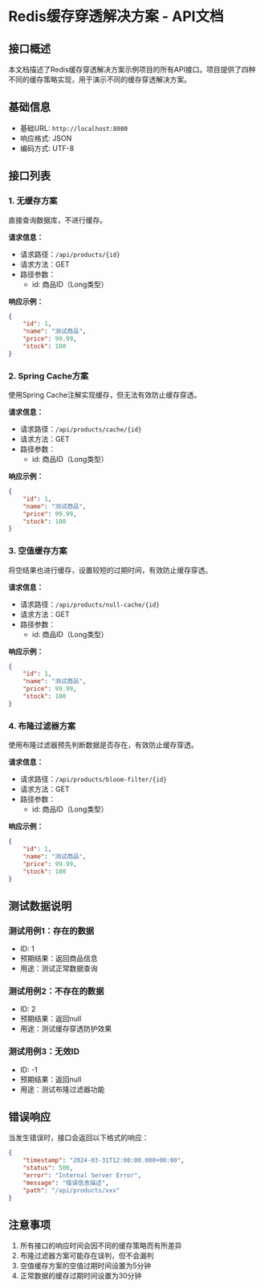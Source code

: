 # Redis缓存穿透解决方案 - API文档

## 接口概述

本文档描述了Redis缓存穿透解决方案示例项目的所有API接口。项目提供了四种不同的缓存策略实现，用于演示不同的缓存穿透解决方案。

## 基础信息

- 基础URL: `http://localhost:8080`
- 响应格式: JSON
- 编码方式: UTF-8

## 接口列表

### 1. 无缓存方案

直接查询数据库，不进行缓存。

**请求信息：**
- 请求路径：`/api/products/{id}`
- 请求方法：GET
- 路径参数：
  - id: 商品ID（Long类型）

**响应示例：**
```json
{
    "id": 1,
    "name": "测试商品",
    "price": 99.99,
    "stock": 100
}
```

### 2. Spring Cache方案

使用Spring Cache注解实现缓存，但无法有效防止缓存穿透。

**请求信息：**
- 请求路径：`/api/products/cache/{id}`
- 请求方法：GET
- 路径参数：
  - id: 商品ID（Long类型）

**响应示例：**
```json
{
    "id": 1,
    "name": "测试商品",
    "price": 99.99,
    "stock": 100
}
```

### 3. 空值缓存方案

将空结果也进行缓存，设置较短的过期时间，有效防止缓存穿透。

**请求信息：**
- 请求路径：`/api/products/null-cache/{id}`
- 请求方法：GET
- 路径参数：
  - id: 商品ID（Long类型）

**响应示例：**
```json
{
    "id": 1,
    "name": "测试商品",
    "price": 99.99,
    "stock": 100
}
```

### 4. 布隆过滤器方案

使用布隆过滤器预先判断数据是否存在，有效防止缓存穿透。

**请求信息：**
- 请求路径：`/api/products/bloom-filter/{id}`
- 请求方法：GET
- 路径参数：
  - id: 商品ID（Long类型）

**响应示例：**
```json
{
    "id": 1,
    "name": "测试商品",
    "price": 99.99,
    "stock": 100
}
```

## 测试数据说明

### 测试用例1：存在的数据
- ID: 1
- 预期结果：返回商品信息
- 用途：测试正常数据查询

### 测试用例2：不存在的数据
- ID: 2
- 预期结果：返回null
- 用途：测试缓存穿透防护效果

### 测试用例3：无效ID
- ID: -1
- 预期结果：返回null
- 用途：测试布隆过滤器功能

## 错误响应

当发生错误时，接口会返回以下格式的响应：

```json
{
    "timestamp": "2024-03-31T12:00:00.000+00:00",
    "status": 500,
    "error": "Internal Server Error",
    "message": "错误信息描述",
    "path": "/api/products/xxx"
}
```

## 注意事项

1. 所有接口的响应时间会因不同的缓存策略而有所差异
2. 布隆过滤器方案可能存在误判，但不会漏判
3. 空值缓存方案的空值过期时间设置为5分钟
4. 正常数据的缓存过期时间设置为30分钟 